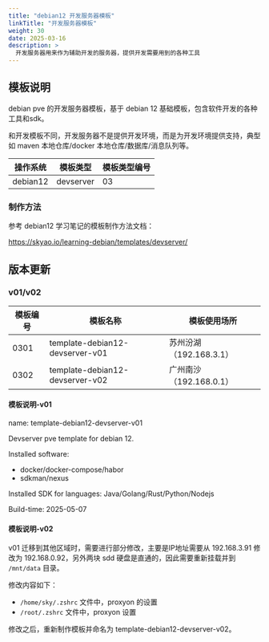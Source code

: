 ```yaml
---
title: "debian12 开发服务器模板"
linkTitle: "开发服务器模板"
weight: 30
date: 2025-03-16
description: >
  开发服务器用来作为辅助开发的服务器，提供开发需要用到的各种工具
---
```


## 模板说明

debian pve 的开发服务器模板，基于 debian 12 基础模板，包含软件开发的各种工具和sdk。

和开发模板不同，开发服务器不是提供开发环境，而是为开发环境提供支持，典型如 maven 本地仓库/docker 本地仓库/数据库/消息队列等。

| 操作系统 | 模板类型 | 模板类型编号 |  
| -------- | -------- | -------- | 
| debian12 | devserver | 03 | 

### 制作方法

参考 debian12 学习笔记的模板制作方法文档：

https://skyao.io/learning-debian/templates/devserver/ 

## 版本更新

### v01/v02

| 模板编号 | 模板名称 | 模板使用场所 |
|  -------- | -------- | -------- |
| 0301 | template-debian12-devserver-v01 | 苏州汾湖（192.168.3.1） |
| 0302 | template-debian12-devserver-v02 | 广州南沙（192.168.0.1） |

#### 模板说明-v01

name: template-debian12-devserver-v01

Devserver pve template for debian 12.

Installed software:

- docker/docker-compose/habor
- sdkman/nexus

Installed SDK for languages: Java/Golang/Rust/Python/Nodejs

Build-time: 2025-05-07

#### 模板说明-v02

v01 迁移到其他区域时，需要进行部分修改，主要是IP地址需要从 192.168.3.91 修改为 192.168.0.92，另外两块 sdd 硬盘是直通的，因此需要重新挂载并到 `/mnt/data` 目录。

修改内容如下：

- `/home/sky/.zshrc` 文件中，proxyon 的设置
- `/root/.zshrc` 文件中，proxyon 设置

修改之后，重新制作模板并命名为 template-debian12-devserver-v02。

